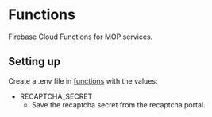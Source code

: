 # Functions
Firebase Cloud Functions for MOP services.

## Setting up
Create a .env file in [functions](./functions) with the values:
- RECAPTCHA_SECRET
    - Save the recaptcha secret from the recaptcha portal.